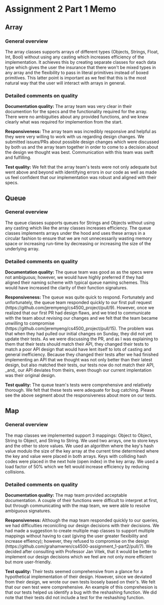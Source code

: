 <h1> Assignment 2 Part 1 Memo </h1>

</n></n>
<h2>Array</h2>
<h3>General overview</h3>
<p> The array classes supports arrays of different types (Objects, Strings, Float, Int, Bool) without using any casting which increases efficiency of the implementation. It achieves this by creating separate classes for each data type which gives the user the insurance that there won't be mixed types in any array and the flexibility to pass in literal primitives instead of boxed primitives. This latter point is important as we feel that this is the most natural way that the user will interact with arrays in general.</p>
</n><h3>Detailed comments on quality</h3>
<p><b> Documentation quality:</b> The array team was very clear in their documention for the specs and the functionality required for the array. There were no ambiguities about any provided functions, and we knew clearly what was required for implemention from the start.</p>
<p><b>Responsiveness:</b> The array team was incredibly responsive and helpful as they were very willing to work with us regarding design changes. We submitted issues/PRs about possible design changes which were discussed by both us and the array team together in order to come to a decision about the design we thought was best. Communication with this team was swift and fulfilling. </p>
<p><b>Test quality:</b> We felt that the array team's tests were not only adequate but went above and beyond with identifying errors in our code as well as made us feel confident that our implementation was robust and aligned with their specs. </p>

</n></n>
<h2>Queue</h2>
<h3>General overview</h3>
<p> The queue classes supports queues for Strings and Objects without using any casting which like the array classes increases efficiency. The queue classes implements arrays under the hood and uses these arrays in a circular fashion to ensure that we are not unnecessarily wasting memory space or increasing run-time by decreasing or increasing the size of the underlying array.</p>
</n><h3>Detailed comments on quality</h3>
<p><b> Documentation quality:</b> The queue team was good as as the specs were not ambiguous; however, we would have highly preferred if they had aligned their naming scheme with typical queue naming schemes. This would have increased the clarity of their function signatures.</p>
<p><b>Responsiveness:</b> The queue was quite quick to respond. Fortunately and unfortunately, the queue team responded quickly to our first pull request (https://github.com/jeremyeng/cs4500_project/pull/9). However, once we realized that our first PR had design flaws, and we tried to communicate with the team about revising our changes and we felt that the team became unwilling to compromise (https://github.com/jeremyeng/cs4500_project/pull/15). The problem was that when they had pulled our initial changes on Sunday, they did not yet update their tests. As we were discussing the PR, and as I was explaining to them that their tests should match their API, they changed their tests to match a poor API design that would have lent itself to lots of casting and general inefficiency. Because they changed their tests after we had finished implementing an API that we thought was not only better than their latest design, but also matched their tests, our tests now do not match their API, _and_ our API deviates from theirs, even though our current implentation was their original design. </p>
<p><b>Test quality:</b> The queue team's tests were comprehensive and relatively thorough. We felt that these tests were adequate for bug catching. Please see the above segment about the responsiveness about more on our tests.</p>


</n></n>
<h2>Map</h2>
<h3>General overview</h3>
<p>The map classes we implemented support 3 mappings: Object to Object, String to Object, and String to String. We used two arrays, one to store keys and the other to store values. We used an algorithm where the key's hash value modulo the size of the key array at the current time determined where the key and value were placed in both arrays. Keys with colliding hash codes were placed in the next hole (open index) in the key array. We used a load factor of 50% which we felt would increase efficiency by reducing collisions. </p>
</n><h3> Detailed comments on quality </h3>
<p><b> Documentation quality:</b> The map team provided acceptable documentation. A couple of their functions were difficult to interpret at first, but through communicating with the map team, we were able to resolve ambiguous signatures.</p>
<p><b>Responsiveness:</b> Although the map team responded quickly to our queries, we had difficulties reconiciling our design decisions with their decisions. We had made a suggestion to create multiple map classes to support multiple mappings without having to cast (giving the user greater flexibility and increase effiency); however, they refused to compromise on the design (https://github.com/grahamwren/cs4500-assignment_1-part2/pull/7). We decided after consulting with Professor Jan Vitek, that it would be better to implement our design decisions which we feel are not only more efficient but more user-friendly. </p>
<p><b>Test quality:</b> Their tests seemed comprehensive from a glance for a hypothetical implementation of their design. However, since we deviated from their design, we wrote our own tests loosely based on their's. We felt that our own test were comprehensive. An example of this comprehesion is that our tests helped us identify a bug with the reshashing function. We did note that their tests did not include a test for the reshashing function. </p>